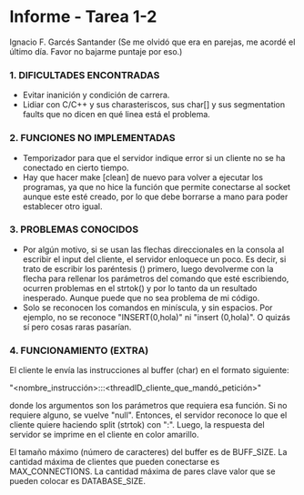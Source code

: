 ﻿# Informe - Tarea 1-2
Ignacio F. Garcés Santander
(Se me olvidó que era en parejas, me acordé el último día. Favor no bajarme puntaje por eso.)


### 1. DIFICULTADES ENCONTRADAS
- Evitar inanición y condición de carrera.
- Lidiar con C/C++ y sus charasteriscos, sus char[] y sus segmentation faults que no dicen en qué linea está el problema.


### 2. FUNCIONES NO IMPLEMENTADAS
- Temporizador para que el servidor indique error si un cliente no se ha conectado en cierto tiempo.
- Hay que hacer make [clean] de nuevo para volver a ejecutar los programas, ya que no hice la función que permite conectarse al socket aunque este esté creado, por lo que debe borrarse a mano para poder establecer otro igual.


### 3. PROBLEMAS CONOCIDOS
- Por algún motivo, si se usan las flechas direccionales en la consola al escribir el input del cliente, el servidor enloquece un poco. Es decir, si trato de escribir los paréntesis () primero, luego devolverme con la flecha para rellenar los parámetros del comando que esté escribiendo, ocurren problemas en el strtok() y por lo tanto da un resultado inesperado. Aunque puede que no sea problema de mi código.
- Solo se reconocen los comandos en miníscula, y sin espacios. Por ejemplo, no se reconoce "INSERT(0,hola)" ni "insert (0,hola)". O quizás sí pero cosas raras pasarían.


### 4. FUNCIONAMIENTO (EXTRA)
El cliente le envía las instrucciones al buffer (char) en el formato siguiente:

"<nombre_instrucción>:<argumento1>:<argumento2>:<threadID_cliente_que_mandó_petición>"

donde los argumentos son los parámetros que requiera esa función. Si no requiere alguno, se vuelve "null". Entonces, el servidor reconoce lo que el cliente quiere haciendo split (strtok) con ":". Luego, la respuesta del servidor se imprime en el cliente en color amarillo.

El tamaño máximo (número de caracteres) del buffer es de BUFF_SIZE. La cantidad máxima de clientes que pueden conectarse es MAX_CONNECTIONS. La cantidad máxima de pares clave valor que se pueden colocar es DATABASE_SIZE.